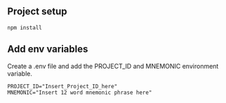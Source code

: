 ## Project setup
```
npm install
```

## Add env variables
Create a .env file and add the PROJECT_ID and MNEMONIC environment variable.
```
PROJECT_ID="Insert_Project_ID_here"
MNEMONIC="Insert 12 word mnemonic phrase here"
```
